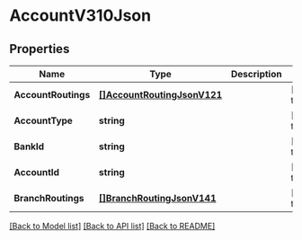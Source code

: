 # AccountV310Json

## Properties
Name | Type | Description | Notes
------------ | ------------- | ------------- | -------------
**AccountRoutings** | [**[]AccountRoutingJsonV121**](AccountRoutingJsonV121.md) |  | [default to null]
**AccountType** | **string** |  | [default to null]
**BankId** | **string** |  | [default to null]
**AccountId** | **string** |  | [default to null]
**BranchRoutings** | [**[]BranchRoutingJsonV141**](BranchRoutingJsonV141.md) |  | [default to null]

[[Back to Model list]](../README.md#documentation-for-models) [[Back to API list]](../README.md#documentation-for-api-endpoints) [[Back to README]](../README.md)


